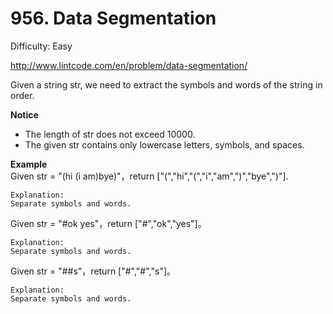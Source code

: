 # 956. Data Segmentation

Difficulty: Easy

http://www.lintcode.com/en/problem/data-segmentation/

Given a string str, we need to extract the symbols and words of the string in order.

**Notice**  
* The length of str does not exceed 10000.
* The given str contains only lowercase letters, symbols, and spaces.

**Example**  
Given str = "(hi (i am)bye)"，return ["(","hi","(","i","am",")","bye",")"].
```
Explanation:
Separate symbols and words.
```
Given str = "#ok yes"，return ["#","ok","yes"]。
```
Explanation:
Separate symbols and words.
```
Given str = "##s"，return ["#","#","s"]。
```
Explanation:
Separate symbols and words.
```